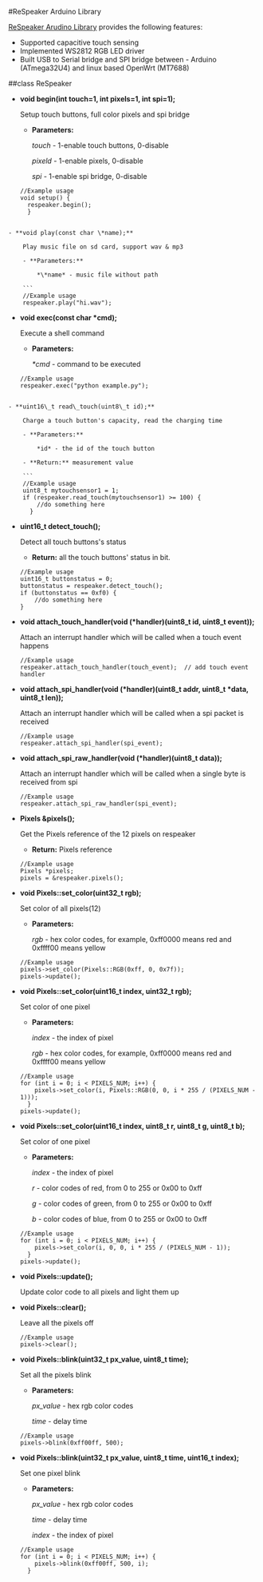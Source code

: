 #ReSpeaker Arduino Library


[ReSpeaker Arudino Library](https://github.com/respeaker/respeaker_arduino_library) provides the following features: 

- Supported capacitive touch sensing
- Implemented WS2812 RGB LED driver
- Built USB to Serial bridge and SPI bridge between - Arduino (ATmega32U4) and linux based OpenWrt (MT7688)


##class ReSpeaker


- **void begin(int touch=1, int pixels=1, int spi=1);**
    
    Setup touch buttons, full color pixels and spi bridge
    
    - **Parameters:**

    	*touch* - 1-enable touch buttons, 0-disable
    	
    	*pixeld* - 1-enable pixels, 0-disable

		*spi* - 1-enable spi bridge, 0-disable

	```
	//Example usage
	void setup() {
	  respeaker.begin();
	  }
```
    
- **void play(const char \*name);**
    
    Play music file on sd card, support wav & mp3
    
    - **Parameters:**

		*\*name* - music file without path

	```
	//Example usage
    respeaker.play("hi.wav");
```

- **void exec(const char \*cmd);**
    
    Execute a shell command

	 - **Parameters:**
 
		*\*cmd* - command to be executed
		
	```
	//Example usage
    respeaker.exec("python example.py");
```

- **uint16\_t read\_touch(uint8\_t id);**

	Charge a touch button's capacity, read the charging time
	
	- **Parameters:**

		*id* - the id of the touch button
	
	- **Return:** measurement value

	```
	//Example usage
	uint8_t mytouchsensor1 = 1;
	if (respeaker.read_touch(mytouchsensor1) >= 100) {
		//do something here
	  }
```
    
- **uint16\_t detect\_touch();**

	Detect all touch buttons's status
	
	- **Return:** all the touch buttons' status in bit. 
    
    ```
    //Example usage
    uint16_t buttonstatus = 0;
    buttonstatus = respeaker.detect_touch();
    if (buttonstatus == 0xf0) {
    	//do something here
    }
    ```

- **void attach\_touch\_handler(void (\*handler)(uint8\_t id, uint8\_t event));**
    
	Attach an interrupt handler which will be called when a touch event happens
	
	```
	//Example usage
	respeaker.attach_touch_handler(touch_event);  // add touch event handler
	```

- **void attach\_spi\_handler(void (\*handler)(uint8\_t addr, uint8\_t \*data, uint8\_t len));**     
        
	Attach an interrupt handler which will be called when a spi packet is received
	
	```
	//Example usage
	respeaker.attach_spi_handler(spi_event);
	```

- **void attach\_spi\_raw\_handler(void (\*handler)(uint8_t data));** 

	Attach an interrupt handler which will be called when a single byte is received from spi
	
	```
	//Example usage
	respeaker.attach_spi_raw_handler(spi_event);
	```

- **Pixels &pixels();**

	Get the Pixels reference of the 12 pixels on respeaker
	
	- **Return:** Pixels reference 

	```
	//Example usage
	Pixels *pixels;
	pixels = &respeaker.pixels();
	```
	
- **void Pixels::set\_color(uint32\_t rgb);**

	Set color of all pixels(12)
	
	- **Parameters:**

		*rgb* - hex color codes, for example, 0xff0000 means red and 0xffff00 means yellow
		
	```
	//Example usage
	pixels->set_color(Pixels::RGB(0xff, 0, 0x7f));
	pixels->update();
	```
	

- **void Pixels::set\_color(uint16\_t index, uint32\_t rgb);**

	Set color of one pixel

	- **Parameters:**
		
		*index* - the index of pixel
		
		*rgb* - hex color codes, for example, 0xff0000 means red and 0xffff00 means yellow
		
	```
	//Example usage
	for (int i = 0; i < PIXELS_NUM; i++) {
		pixels->set_color(i, Pixels::RGB(0, 0, i * 255 / (PIXELS_NUM - 1)));
	  }
	pixels->update();
	```
	
- **void Pixels::set\_color(uint16\_t index, uint8\_t r, uint8\_t g, uint8\_t b);**

	Set color of one pixel

	- **Parameters:**
		
		*index* - the index of pixel
		
		*r* - color codes of red, from 0 to 255 or 0x00 to 0xff
		
		*g* - color codes of green, from 0 to 255 or 0x00 to 0xff
		
		*b* - color codes of blue, from 0 to 255 or 0x00 to 0xff
				
	```
	//Example usage
	for (int i = 0; i < PIXELS_NUM; i++) {
		pixels->set_color(i, 0, 0, i * 255 / (PIXELS_NUM - 1));
	  }
	pixels->update();
	```
	
- **void Pixels::update();**

	Update color code to all pixels and light them up

- **void Pixels::clear();**

	Leave all the pixels off
	
	```
	//Example usage
	pixels->clear();
	```
	
- **void Pixels::blink(uint32\_t px\_value, uint8\_t time);**

	Set all the pixels blink

	- **Parameters:**

		*px_value* - hex rgb color codes
		
		*time* - 	delay time 
	
	```
	//Example usage
	pixels->blink(0xff00ff, 500);
	```

- **void Pixels::blink(uint32\_t px\_value, uint8\_t time, uint16\_t index);**

	Set one pixel blink

	- **Parameters:**

		*px_value* - hex rgb color codes
		
		*time* - 	delay time 
		
		*index* - the index of pixel
	
	```
	//Example usage
	for (int i = 0; i < PIXELS_NUM; i++) {
		pixels->blink(0xff00ff, 500, i);
	  }
	```